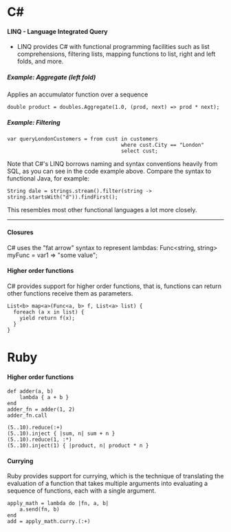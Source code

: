 # C#
#### LINQ - Language Integrated Query
* LINQ provides C# with functional programming facilities such as list comprehensions, filtering lists, mapping functions to list, right and left folds, and more.

##### Example: Aggregate (left fold)
Applies an accumulator function over a sequence

    double product = doubles.Aggregate(1.0, (prod, next) => prod * next);
    
##### Example: Filtering
    var queryLondonCustomers = from cust in customers
                                         where cust.City == "London"
                                         select cust;
Note that C#'s LINQ borrows naming and syntax conventions heavily from SQL, as you can see in the code example above. Compare the syntax to functional Java, for example:

    String dale = strings.stream().filter(string -> string.startsWith("d")).findFirst();
This resembles most other functional languages a lot more closely.

<hr/>

#### Closures
C# uses the "fat arrow" syntax to represent lambdas:
    Func<string, string> myFunc = var1 => "some value";
    
#### Higher order functions
C# provides support for higher order functions, that is, functions can return other functions receive them as parameters.

    List<b> map<a>(Func<a, b> f, List<a> list) {
      foreach (a x in list) {
        yield return f(x);
      }
    }

# Ruby 
#### Higher order functions
    def adder(a, b)
        lambda { a + b }
    end
    adder_fn = adder(1, 2)
    adder_fn.call
    
    (5..10).reduce(:+)
    (5..10).inject { |sum, n| sum + n }
    (5..10).reduce(1, :*)
    (5..10).inject(1) { |product, n| product * n }
#### Currying
Ruby provides support for currying, which is the technique of translating the evaluation of a function that takes multiple arguments into evaluating a sequence of functions, each with a single argument.

    apply_math = lambda do |fn, a, b|
        a.send(fn, b)
    end
    add = apply_math.curry.(:+)
